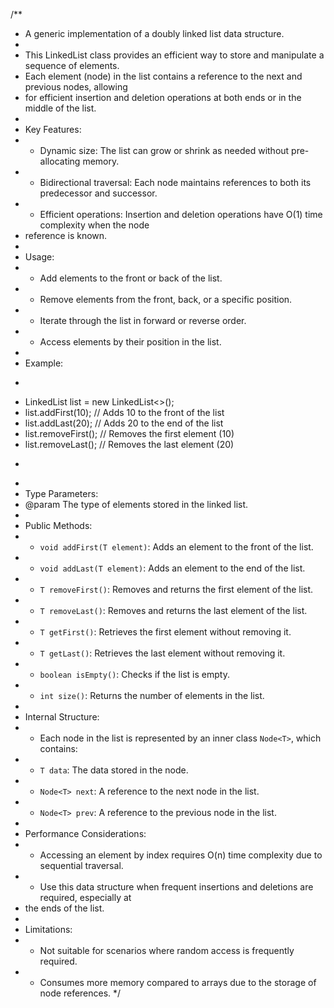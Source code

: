 /**
 * A generic implementation of a doubly linked list data structure.
 *
 * This LinkedList class provides an efficient way to store and manipulate a sequence of elements.
 * Each element (node) in the list contains a reference to the next and previous nodes, allowing
 * for efficient insertion and deletion operations at both ends or in the middle of the list.
 *
 * Key Features:
 * - Dynamic size: The list can grow or shrink as needed without pre-allocating memory.
 * - Bidirectional traversal: Each node maintains references to both its predecessor and successor.
 * - Efficient operations: Insertion and deletion operations have O(1) time complexity when the node
 *   reference is known.
 *
 * Usage:
 * - Add elements to the front or back of the list.
 * - Remove elements from the front, back, or a specific position.
 * - Iterate through the list in forward or reverse order.
 * - Access elements by their position in the list.
 *
 * Example:
 * ```java
 * LinkedList<Integer> list = new LinkedList<>();
 * list.addFirst(10); // Adds 10 to the front of the list
 * list.addLast(20);  // Adds 20 to the end of the list
 * list.removeFirst(); // Removes the first element (10)
 * list.removeLast();  // Removes the last element (20)
 * ```
 *
 * Type Parameters:
 * @param <T> The type of elements stored in the linked list.
 *
 * Public Methods:
 * - `void addFirst(T element)`: Adds an element to the front of the list.
 * - `void addLast(T element)`: Adds an element to the end of the list.
 * - `T removeFirst()`: Removes and returns the first element of the list.
 * - `T removeLast()`: Removes and returns the last element of the list.
 * - `T getFirst()`: Retrieves the first element without removing it.
 * - `T getLast()`: Retrieves the last element without removing it.
 * - `boolean isEmpty()`: Checks if the list is empty.
 * - `int size()`: Returns the number of elements in the list.
 *
 * Internal Structure:
 * - Each node in the list is represented by an inner class `Node<T>`, which contains:
 *   - `T data`: The data stored in the node.
 *   - `Node<T> next`: A reference to the next node in the list.
 *   - `Node<T> prev`: A reference to the previous node in the list.
 *
 * Performance Considerations:
 * - Accessing an element by index requires O(n) time complexity due to sequential traversal.
 * - Use this data structure when frequent insertions and deletions are required, especially at
 *   the ends of the list.
 *
 * Limitations:
 * - Not suitable for scenarios where random access is frequently required.
 * - Consumes more memory compared to arrays due to the storage of node references.
 */